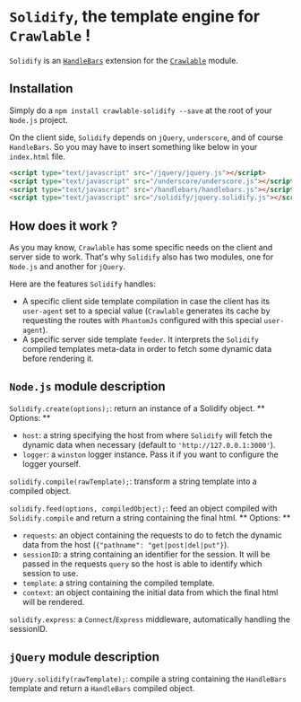 # `Solidify`, the template engine for `Crawlable` !

`Solidify` is an [`HandleBars`](http://handlebarsjs.com/) extension for the [`Crawlable`](https://github.com/trupin/crawlable) module.

## Installation

Simply do a `npm install crawlable-solidify --save` at the root of your `Node.js` project.

On the client side, `Solidify` depends on `jQuery`, `underscore`, and of course `HandleBars`. So you may have to insert something like
below in your `index.html` file.

``` html
<script type="text/javascript" src="/jquery/jquery.js"></script>
<script type="text/javascript" src="/underscore/underscore.js"></script>
<script type="text/javascript" src="/handlebars/handlebars.js"></script>
<script type="text/javascript" src="/solidify/jquery.solidify.js"></script>
```

## How does it work ?

As you may know, `Crawlable` has some specific needs on the client and server side to work. That's why `Solidify`
also has two modules, one for `Node.js` and another for `jQuery`.

Here are the features `Solidify` handles:

* A specific client side template compilation in case the client has its `user-agent` set to a special value (`Crawlable` generates
its cache by requesting the routes with `PhantomJs` configured with this special `user-agent`).
* A specific server side template `feeder`. It interprets the `Solidify` compiled templates meta-data in order to fetch some dynamic
data before rendering it.

## `Node.js` module description

`Solidify.create(options);`: return an instance of a Solidify object.
** Options: **
* `host`: a string specifying the host from where `Solidify` will fetch the dynamic data when necessary (default to `'http://127.0.0.1:3000'`).
* `logger`: a `winston` logger instance. Pass it if you want to configure the logger yourself.

`solidify.compile(rawTemplate);`: transform a string template into a compiled object.

`solidify.feed(options, compiledObject);`: feed an object compiled with `Solidify.compile` and return a string containing the final html.
** Options: **
* `requests`: an object containing the requests to do to fetch the dynamic data from the host (`{"pathname": "get|post|del|put"}`).
* `sessionID`: a string containing an identifier for the session. It will be passed in the requests `query` so the host is able to identify which
session to use.
* `template`: a string containing the compiled template.
* `context`: an object containing the initial data from which the final html will be rendered.

`solidify.express`: a `Connect`/`Express` middleware, automatically handling the sessionID.

## `jQuery` module description

`jQuery.solidify(rawTemplate);`: compile a string containing the `HandleBars` template and return a `HandleBars` compiled object.

